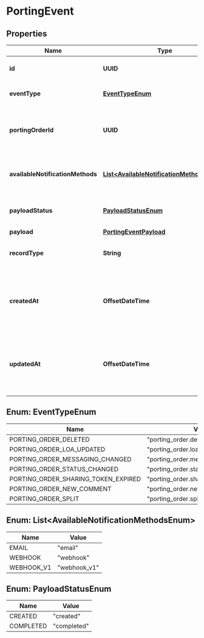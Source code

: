 

# PortingEvent


## Properties

| Name | Type | Description | Notes |
|------------ | ------------- | ------------- | -------------|
|**id** | **UUID** | Uniquely identifies the event. |  [optional] |
|**eventType** | [**EventTypeEnum**](#EventTypeEnum) | Identifies the event type |  [optional] |
|**portingOrderId** | **UUID** | Identifies the porting order associated with the event. |  [optional] |
|**availableNotificationMethods** | [**List&lt;AvailableNotificationMethodsEnum&gt;**](#List&lt;AvailableNotificationMethodsEnum&gt;) | Indicates the notification methods used. |  [optional] |
|**payloadStatus** | [**PayloadStatusEnum**](#PayloadStatusEnum) | The status of the payload generation. |  [optional] |
|**payload** | [**PortingEventPayload**](PortingEventPayload.md) |  |  [optional] |
|**recordType** | **String** | Identifies the type of the resource. |  [optional] [readonly] |
|**createdAt** | **OffsetDateTime** | ISO 8601 formatted date indicating when the resource was created. |  [optional] |
|**updatedAt** | **OffsetDateTime** | ISO 8601 formatted date indicating when the resource was updated. |  [optional] |



## Enum: EventTypeEnum

| Name | Value |
|---- | -----|
| PORTING_ORDER_DELETED | &quot;porting_order.deleted&quot; |
| PORTING_ORDER_LOA_UPDATED | &quot;porting_order.loa_updated&quot; |
| PORTING_ORDER_MESSAGING_CHANGED | &quot;porting_order.messaging_changed&quot; |
| PORTING_ORDER_STATUS_CHANGED | &quot;porting_order.status_changed&quot; |
| PORTING_ORDER_SHARING_TOKEN_EXPIRED | &quot;porting_order.sharing_token_expired&quot; |
| PORTING_ORDER_NEW_COMMENT | &quot;porting_order.new_comment&quot; |
| PORTING_ORDER_SPLIT | &quot;porting_order.split&quot; |



## Enum: List&lt;AvailableNotificationMethodsEnum&gt;

| Name | Value |
|---- | -----|
| EMAIL | &quot;email&quot; |
| WEBHOOK | &quot;webhook&quot; |
| WEBHOOK_V1 | &quot;webhook_v1&quot; |



## Enum: PayloadStatusEnum

| Name | Value |
|---- | -----|
| CREATED | &quot;created&quot; |
| COMPLETED | &quot;completed&quot; |



